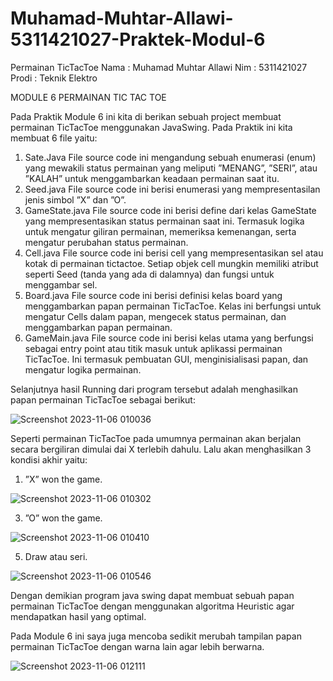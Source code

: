 # Muhamad-Muhtar-Allawi-5311421027-Praktek-Modul-6
Permainan TicTacToe
Nama	: Muhamad Muhtar Allawi
Nim	: 5311421027
Prodi	: Teknik Elektro

MODULE 6
PERMAINAN TIC TAC TOE

Pada Praktik Module 6 ini kita di berikan sebuah project membuat permainan TicTacToe menggunakan JavaSwing. Pada Praktik ini kita membuat 6 file yaitu:
1.	Sate.Java 
File source code ini mengandung sebuah enumerasi (enum) yang mewakili status permainan yang meliputi ”MENANG”, ”SERI”, atau ”KALAH” untuk menggambarkan keadaan permainan saat itu.
2.	Seed.java
File source code ini berisi enumerasi yang mempresentasilan jenis simbol ”X” dan ”O”. 
3.	GameState.java
File source code ini berisi define dari kelas GameState yang mempresentasikan status permainan saat ini. Termasuk logika untuk mengatur giliran permainan, memeriksa kemenangan, serta mengatur perubahan status permainan.
4.	Cell.java
File source code ini berisi cell yang mempresentasikan sel atau kotak di permainan tictactoe. Setiap objek cell mungkin memiliki atribut seperti Seed (tanda yang ada di dalamnya) dan fungsi untuk menggambar sel.
5.	Board.java
File source code ini berisi definisi kelas board yang menggambarkan papan permainan TicTacToe. Kelas ini berfungsi untuk mengatur Cells dalam papan, mengecek status permainan, dan menggambarkan papan permainan.
6.	GameMain.java
File source code ini berisi kelas utama yang berfungsi sebagai entry point atau titik masuk untuk aplikassi permainan TicTacToe. Ini termasuk pembuatan GUI, menginisialisasi papan, dan mengatur logika permainan.

Selanjutnya hasil Running dari program tersebut adalah menghasilkan papan permainan TicTacToe sebagai berikut:

![Screenshot 2023-11-06 010036](https://github.com/Muhtar29Allawi/Muhamad-Muhtar-Allawi-5311421027-Praktek-Modul-6/assets/148027728/10a0fc7b-98db-4dd5-a224-7347677faf22)

 
Seperti permainan TicTacToe pada umumnya permainan akan berjalan secara bergiliran dimulai dai X terlebih dahulu. Lalu akan menghasilkan 3 kondisi akhir yaitu:
1.	”X” won the game.

   ![Screenshot 2023-11-06 010302](https://github.com/Muhtar29Allawi/Muhamad-Muhtar-Allawi-5311421027-Praktek-Modul-6/assets/148027728/c3635da0-cf21-4fb9-a7f6-bc8de26bc19d)

 
3.	”O” won the game.

   ![Screenshot 2023-11-06 010410](https://github.com/Muhtar29Allawi/Muhamad-Muhtar-Allawi-5311421027-Praktek-Modul-6/assets/148027728/77be755d-eb9f-45b9-a23c-3bd3803fb79e)

 
5.	Draw atau seri.

   ![Screenshot 2023-11-06 010546](https://github.com/Muhtar29Allawi/Muhamad-Muhtar-Allawi-5311421027-Praktek-Modul-6/assets/148027728/d907c049-6250-4062-8883-d8fca39ceff0)

 

Dengan demikian program java swing dapat membuat sebuah papan permainan TicTacToe dengan menggunakan algoritma Heuristic agar mendapatkan hasil yang optimal.



Pada Module 6 ini saya juga mencoba sedikit merubah tampilan papan permainan TicTacToe dengan warna lain agar lebih berwarna.

![Screenshot 2023-11-06 012111](https://github.com/Muhtar29Allawi/Muhamad-Muhtar-Allawi-5311421027-Praktek-Modul-6/assets/148027728/8a51d2e7-5dc0-4118-b1fa-0d2ac90b58b6)

 
